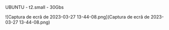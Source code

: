 UBUNTU - t2.small - 30Gbs

![Captura de ecrã de 2023-03-27 13-44-08.png](Captura de ecrã de 2023-03-27 13-44-08.png)
